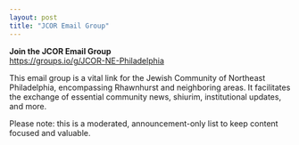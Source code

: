 ```yaml
---
layout: post
title: "JCOR Email Group"
---
```


**Join the JCOR Email Group**  
<https://groups.io/g/JCOR-NE-Philadelphia>

This email group is a vital link for the Jewish Community of Northeast Philadelphia, encompassing Rhawnhurst and neighboring areas. It facilitates the exchange of essential community news, shiurim, institutional updates, and more.

Please note: this is a moderated, announcement-only list to keep content focused and valuable.
